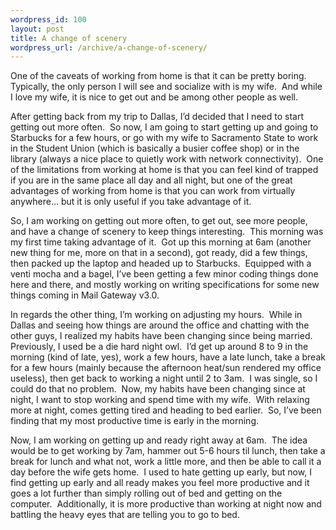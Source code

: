 ```yaml
--- 
wordpress_id: 100
layout: post
title: A change of scenery
wordpress_url: /archive/a-change-of-scenery/
---
```


<p>One of the caveats of working from home is that it can be pretty boring.&nbsp; Typically, the only person I will see and socialize with is my wife.&nbsp; And while I love my wife, it is nice to get out and be among other people as well.</p>
<p>After getting back from my trip to Dallas, I’d decided that I need to start getting out more often.&nbsp; So now, I am going to start getting up and going to Starbucks for a few hours, or go with my wife to Sacramento State to work in the Student Union (which is basically a busier coffee shop) or in the library (always a nice place to quietly work with network connectivity).&nbsp; One of the limitations from working at home is that you can feel kind of trapped if you are in the same place all day and all night, but one of the great advantages of working from home is that you can work from virtually anywhere… but it is only useful if you take advantage of it.</p>
<p>So, I am working on getting out more often, to get out, see more people, and have a change of scenery to keep things interesting.&nbsp; This morning was my first time taking advantage of it.&nbsp; Got up this morning at 6am (another new thing for me, more on that in a second), got ready, did a few things, then packed up the laptop and headed up to Starbucks.&nbsp; Equipped with a venti mocha and a bagel, I’ve been getting a few minor coding things done here and there, and mostly working on writing specifications for some new things coming in Mail Gateway v3.0.</p>
<p>In regards the other thing, I’m working on adjusting my hours.&nbsp; While in Dallas and seeing how things are around the office and chatting with the other guys, I realized my habits have been changing since being married.&nbsp; Previously, I used be a die hard night owl.&nbsp; I’d get up around 8 to 9 in the morning (kind of late, yes), work a few hours, have a late lunch, take a break for a few hours (mainly because the afternoon heat/sun rendered my office useless), then get back to working a night until 2 to 3am.&nbsp; I was single, so I could do that no problem.&nbsp; Now, my habits have been changing since at night, I want to stop working and spend time with my wife.&nbsp; With relaxing more at night, comes getting tired and heading to bed earlier.&nbsp; So, I’ve been finding that my most productive time is early in the morning.</p>
<p>Now, I am working on getting up and ready right away at 6am.&nbsp; The idea would be to get working by 7am, hammer out 5-6 hours til lunch, then take a break for lunch and what not, work a little more, and then be able to call it a day before the wife gets home.&nbsp; I used to hate getting up early, but now, I find getting up early and all ready makes you feel more productive and it goes a lot further than simply rolling out of bed and getting on the computer.&nbsp; Additionally, it is more productive than working at night now and battling the heavy eyes that are telling you to go to bed.</p>
         
